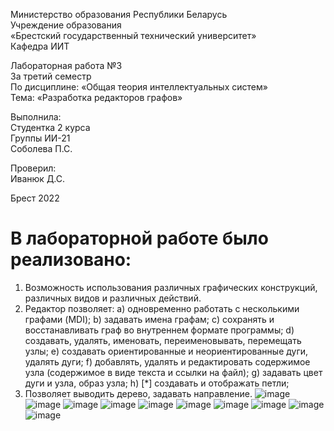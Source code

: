 Министерство образования Республики Беларусь <br/>
Учреждение образования <br/>
«Брестский государственный технический университет» <br/>
Кафедра ИИТ <br/>

Лабораторная работа №3 <br/>
За третий семестр <br/>
По дисциплине: «Общая теория интеллектуальных систем» <br/>
Тема: «Разработка редакторов графов» <br/>

Выполнила: <br/>
Студентка 2 курса <br/>
Группы ИИ-21 <br/>
Соболева П.С. <br/>

Проверил: <br/>
Иванюк Д.С. <br/>

Брест 2022 <br/>

# В лабораторной работе было реализовано: #
1.	Возможность использования различных графических конструкций, различных видов и различных действий.
2.	Редактор позволяет:
a) одновременно работать с несколькими графами (MDI); 
b) задавать имена графам;
c) сохранять и восстанавливать граф во внутреннем формате программы; 
d) создавать, удалять, именовать, переименовывать, перемещать узлы;
e) создавать ориентированные и неориентированные дуги, удалять дуги;
f) добавлять, удалять и редактировать содержимое узла (содержимое в виде текста и ссылки на файл);
g) задавать цвет дуги и узла, образ узла;
h) [*] создавать и отображать петли;
3.	Позволяет выводить дерево, задавать направление. 
![image](https://user-images.githubusercontent.com/113055441/207718326-bb1dd43f-1692-4cdc-976e-3cddf13b972f.png)
![image](https://user-images.githubusercontent.com/113055441/207718351-3e22af0c-5cfc-46e7-8024-f25e30c38502.png)
![image](https://user-images.githubusercontent.com/113055441/207718368-506e4765-733b-4896-9a2f-4760c4937ad7.png)
![image](https://user-images.githubusercontent.com/113055441/207718399-298259af-3da9-48cb-8d02-5519f2046fa6.png)
![image](https://user-images.githubusercontent.com/113055441/207718430-5bb6df63-b7cf-45c7-b746-3a6f0e87d097.png)
![image](https://user-images.githubusercontent.com/113055441/207718469-a0fd26f5-a50f-40d1-baeb-0326959eb2d9.png)
![image](https://user-images.githubusercontent.com/113055441/207718500-5889e48e-0591-4577-9d4f-dc3572f99b2e.png)
![image](https://user-images.githubusercontent.com/113055441/207718526-796ae43e-19e4-4d17-98da-106f7aed049e.png)
![image](https://user-images.githubusercontent.com/113055441/207718555-7df02ffa-03a6-4bc5-b3c0-4271b2249b2b.png)
![image](https://user-images.githubusercontent.com/113055441/207718578-0a54019d-db7f-4132-88d7-e9dad63a3f0b.png)
